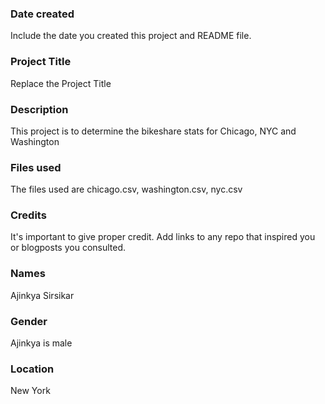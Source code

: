 ### Date created
Include the date you created this project and README file.

### Project Title
Replace the Project Title

### Description
This project is to determine the bikeshare stats for Chicago, NYC and Washington

### Files used
The files used are chicago.csv, washington.csv, nyc.csv

### Credits
It's important to give proper credit. Add links to any repo that inspired you or blogposts you consulted.

### Names
Ajinkya Sirsikar

### Gender
Ajinkya is male

### Location
New York

